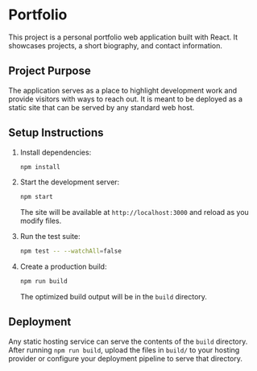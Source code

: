 # Portfolio

This project is a personal portfolio web application built with React. It showcases projects, a short biography, and contact information.

## Project Purpose

The application serves as a place to highlight development work and provide visitors with ways to reach out. It is meant to be deployed as a static site that can be served by any standard web host.

## Setup Instructions

1. Install dependencies:

   ```bash
   npm install
   ```

2. Start the development server:

   ```bash
   npm start
   ```

   The site will be available at `http://localhost:3000` and reload as you modify files.

3. Run the test suite:

   ```bash
   npm test -- --watchAll=false
   ```

4. Create a production build:

   ```bash
   npm run build
   ```

   The optimized build output will be in the `build` directory.

## Deployment

Any static hosting service can serve the contents of the `build` directory. After running `npm run build`, upload the files in `build/` to your hosting provider or configure your deployment pipeline to serve that directory.
